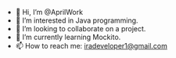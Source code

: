 - 👋 Hi, I’m @AprilWork
- 💞️ I’m interested in Java programming.
- 👀 I’m looking to collaborate on a project.
- 🌱 I’m currently learning Mockito.
- 📫 How to reach me: iradeveloper1@gmail.com

<!---
AprilWork/AprilWork is a ✨ special ✨ repository because its `README.md` (this file) appears on your GitHub profile.
You can click the Preview link to take a look at your changes.
--->
